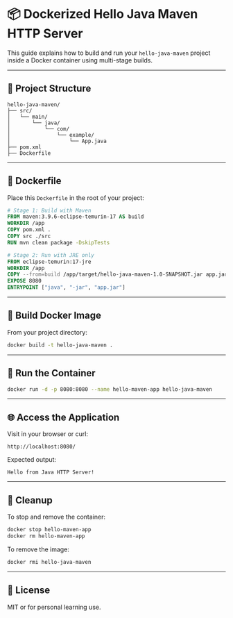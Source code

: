 # 📦 Dockerized Hello Java Maven HTTP Server

This guide explains how to build and run your `hello-java-maven` project inside a Docker container using multi-stage builds.

---

## 🧱 Project Structure

```
hello-java-maven/
├── src/
│   └── main/
│       └── java/
│           └── com/
│               └── example/
│                   └── App.java
├── pom.xml
├── Dockerfile
```

---

## 🐳 Dockerfile

Place this `Dockerfile` in the root of your project:

```dockerfile
# Stage 1: Build with Maven
FROM maven:3.9.6-eclipse-temurin-17 AS build
WORKDIR /app
COPY pom.xml .
COPY src ./src
RUN mvn clean package -DskipTests

# Stage 2: Run with JRE only
FROM eclipse-temurin:17-jre
WORKDIR /app
COPY --from=build /app/target/hello-java-maven-1.0-SNAPSHOT.jar app.jar
EXPOSE 8080
ENTRYPOINT ["java", "-jar", "app.jar"]
```

---

## 🔨 Build Docker Image

From your project directory:

```bash
docker build -t hello-java-maven .
```

---

## 🚀 Run the Container

```bash
docker run -d -p 8080:8080 --name hello-maven-app hello-java-maven
```

---

## 🌐 Access the Application

Visit in your browser or curl:

```
http://localhost:8080/
```

Expected output:

```
Hello from Java HTTP Server!
```

---

## 🧹 Cleanup

To stop and remove the container:

```bash
docker stop hello-maven-app
docker rm hello-maven-app
```

To remove the image:

```bash
docker rmi hello-java-maven
```

---

## 📄 License

MIT or for personal learning use.


